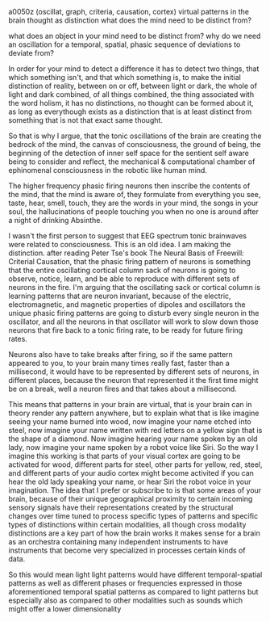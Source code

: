 a0050z
(oscillat, graph, criteria, causation, cortex) virtual patterns in the brain
thought as distinction
what does the mind need to be distinct from?

what does an object in your mind need to be distinct from? why do we need an oscillation for a temporal, spatial, phasic sequence of deviations to deviate from? 

In order for your mind to detect a difference it has to detect two things, that which something isn't, and that which something is, to make the initial distinction of reality, between on or off, between light or dark, the whole of light and dark combined, of all things combined, the thing associated with the word holism, it has no distinctions, no thought can be formed about it, as long as everythough exists as a distinction that is at least distinct from something that is not that exact same thought.

So that is why I argue, that the tonic oscillations of the brain are creating the bedrock of the mind, the canvas of consciousness, the ground of being, the beginning of the detection of inner self space for the sentient self aware being to consider and reflect, the mechanical & computational chamber of ephinomenal consciousness in the robotic like human mind.

The higher frequency phasic firing neurons then inscribe the contents of the mind, that the mind is aware of, they formulate from everything you see, taste, hear, smell, touch, they are the words in your mind, the songs in your soul, the hallucinations of people touching you when no one is around after a night of drinking Absinthe.

I wasn't the first person to suggest that EEG spectrum tonic brainwaves were related to consciousness. This is an old idea. I am making the distinction. after reading Peter Tse's book The Neural Basis of Freewill: Criterial Causation, that the phasic firing pattern of neurons is something that the entire oscillating cortical column sack of neurons is going to observe, notice, learn, and be able to reproduce with different sets of neurons in the fire. I'm arguing that the oscillating sack or cortical column is learning patterns that are neuron invariant, because of the electric, electromagnetic, and magnetic properties of dipoles and oscillators the unique phasic firing patterns are going to disturb every single neuron in the oscillator, and all the neurons in that oscillator will work to slow down those neurons that fire back to a tonic firing rate, to be ready for future firing rates.

Neurons also have to take breaks after firing, so if the same pattern appeared to you, to your brain many times really fast, faster than a millisecond, it would have to be represented by different sets of neurons, in different places, because the neuron that represented it the first time might be on a break, well a neuron fires and that takes about a millisecond.

This means that patterns in your brain are virtual, that is your brain can in theory render any pattern anywhere, but to explain what that is like imagine seeing your name burned into wood, now imagine your name etched into steel, now imagine your name written with red letters on a yellow sign that is the shape of a diamond.
Now imagine hearing your name spoken by an old lady, now imagine your name  spoken by a robot voice like Siri. So the way I imagine this working is that parts of your visual cortex are going to be activated for wood, different parts for steel, other parts for yellow, red, steel, and different parts of your audio cortex might become activited if you can hear the old lady speaking your name, or hear Siri the robot voice in your imagination. The idea that I prefer or subscribe to is that some areas of your brain, because of their unique geographical proximity to certain incoming sensory signals have their representations created by the structural changes over time tuned to process specific types of patterns and specific types of distinctions within certain modalities, all though cross modality distinctions are a key part of how the brain works it makes sense for a brain as an orchestra containing many independent instruments to have instruments that become very specialized in processes certain kinds of data.

So this would mean light light patterns would have different temporal-spatial patterns as well as different phases or frequencies expressed in those aforementioned temporal spatial patterns as compared to light patterns but especially also as compared to other modalities such as sounds which might offer a lower dimensionality
